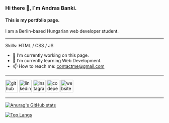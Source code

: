 ### Hi there 👋, I´m Andras Banki.

#### This is my portfolio page.

I am a Berlin-based Hungarian web developer student.

<hr>

Skills: HTML / CSS / JS

-   🔭 I’m currently working on this page.
-   🌱 I’m currently learning Web Development.
-   📫 How to reach me: contactme@gmail.com

<hr>

[<img src='https://cdn.jsdelivr.net/npm/simple-icons@3.0.1/icons/github.svg' alt='github' height='40'>](https://github.com/https://github.com/andrasbanki) [<img src='https://cdn.jsdelivr.net/npm/simple-icons@3.0.1/icons/linkedin.svg' alt='linkedin' height='40'>](https://www.linkedin.com/in/https://www.linkedin.com/in/andras-banki-76a54120a//) [<img src='https://cdn.jsdelivr.net/npm/simple-icons@3.0.1/icons/instagram.svg' alt='instagram' height='40'>](https://www.instagram.com/https://www.instagram.com/andras_banki//) [<img src='https://cdn.jsdelivr.net/npm/simple-icons@3.0.1/icons/codepen.svg' alt='codepen' height='40'>](https://codepen.io/https://codepen.io/andrasbanki) [<img src='https://cdn.jsdelivr.net/npm/simple-icons@3.0.1/icons/icloud.svg' alt='website' height='40'>](https://andrasbanki.github.io/portfolio-website/index.html)

<hr>

[![Anurag's GitHub stats](https://github-readme-stats.vercel.app/api?username=andrasbanki)](https://github.com/anuraghazra/github-readme-stats)

[![Top Langs](https://github-readme-stats.vercel.app/api/top-langs/?username=andrasbanki)](https://github.com/anuraghazra/github-readme-stats)
